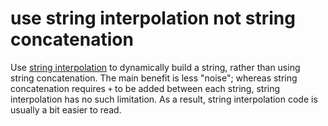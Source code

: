 # use string interpolation not string concatenation

Use [string interpolation](https://csharp.net-tutorials.com/operators/the-string-interpolation-operator/) to dynamically build a string, rather than using string concatenation. The main benefit is less "noise"; whereas string concatenation requires `+` to be added between each string, string interpolation has no such limitation. As a result, string interpolation code is usually a bit easier to read.
